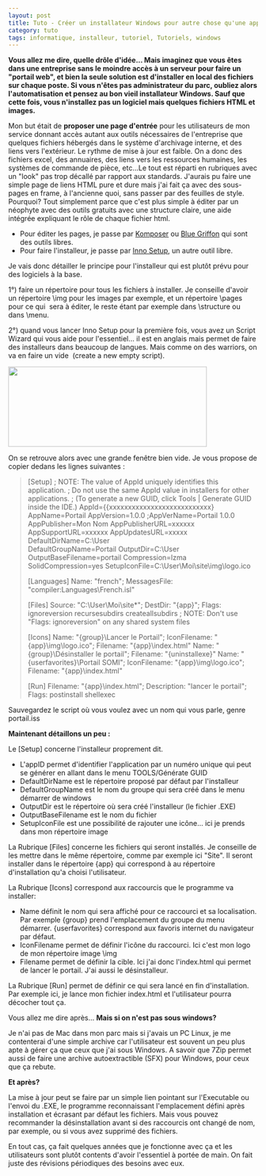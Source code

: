 ```yaml
---
layout: post
title: Tuto - Créer un installateur Windows pour autre chose qu'une application
category: tuto
tags: informatique, installeur, tutoriel, Tutoriels, windows
---
```

**Vous allez me dire, quelle drôle d'idée... Mais imaginez que vous êtes dans une entreprise sans le moindre accès à un serveur pour faire un "portail web", et bien la seule solution est d'installer en local des fichiers sur chaque poste. Si vous n'êtes pas administrateur du parc, oubliez alors l'automatisation et pensez au bon vieil installateur Windows. Sauf que cette fois, vous n'installez pas un logiciel mais quelques fichiers HTML et images.**

Mon but était de **proposer une page d'entrée** pour les utilisateurs de mon service donnant accès autant aux outils nécessaires de l'entreprise que quelques fichiers hébergés dans le système d'archivage interne, et des liens vers l'extérieur. Le rythme de mise à jour est faible. On a donc des fichiers excel, des annuaires, des liens vers les ressources humaines, les systèmes de commande de pièce, etc...Le tout est réparti en rubriques avec un "look" pas trop décallé par rapport aux standards. J'aurais pu faire une simple page de liens HTML pure et dure mais j'ai fait ça avec des sous-pages en frame, à l'ancienne quoi, sans passer par des feuilles de style. Pourquoi? Tout simplement parce que c'est plus simple à éditer par un néophyte avec des outils gratuits avec une structure claire, une aide intégrée expliquant le rôle de chaque fichier html.

* Pour éditer les pages, je passe par <a href="http://www.kompozer.net/">Komposer</a> ou <a href="http://www.bluegriffon.org/">Blue Griffon</a> qui sont des outils libres.
* Pour faire l'installeur, je passe par <a href="http://www.jrsoftware.org/isinfo.php">Inno Setup</a>, un autre outil libre.

Je vais donc détailler le principe pour l'installeur qui est plutôt prévu pour des logiciels à la base.

1°) faire un répertoire pour tous les fichiers à installer. Je conseille d'avoir un répertoire \img pour les images par exemple, et un répertoire \pages pour ce qui  sera à éditer, le reste étant par exemple dans \structure ou dans \menu.

2°) quand vous lancer Inno Setup pour la première fois, vous avez un Script Wizard qui vous aide pour l'essentiel... il est en anglais mais permet de faire des installeurs dans beaucoup de langues. Mais comme on des warriors, on va en faire un vide  (create a new empty script).

<img class="aligncenter wp-image-20895 size-full" src="https://cheziceman.files.wordpress.com/2017/08/inno1-e1502356900407.jpg" alt="" width="401" height="162" />

On se retrouve alors avec une grande fenêtre bien vide. Je vous propose de copier dedans les lignes suivantes :
>[Setup]
>; NOTE: The value of AppId uniquely identifies this application.
>; Do not use the same AppId value in installers for other applications.
>; (To generate a new GUID, click Tools | Generate GUID inside the IDE.)
>AppId={{xxxxxxxxxxxxxxxxxxxxxxxxxxx}
>AppName=Portail
>AppVersion=1.0.0
>;AppVerName=Portail 1.0.0
>AppPublisher=Mon Nom
>AppPublisherURL=xxxxxx
>AppSupportURL=xxxxxx
>AppUpdatesURL=xxxxx
>DefaultDirName=C:\User\
>DefaultGroupName=Portail
>OutputDir=C:\User\
>OutputBaseFilename=portail
>Compression=lzma
>SolidCompression=yes
>SetupIconFile=C:\User\Moi\site\img\logo.ico
>
>[Languages]
>Name: "french"; MessagesFile: "compiler:Languages\French.isl"
>
>[Files]
>Source: "C:\User\Moi\site\*"; DestDir: "{app}"; Flags: ignoreversion recursesubdirs createallsubdirs
>; NOTE: Don't use "Flags: ignoreversion" on any shared system files
>
>[Icons]
>Name: "{group}\Lancer le Portail"; IconFilename: "{app}\img\logo.ico"; Filename: "{app}\index.html"
>Name: "{group}\Désinstaller le portail"; Filename: "{uninstallexe}"
>Name: "{userfavorites}\Portail SOMI"; IconFilename: "{app}\img\logo.ico"; Filename: "{app}\index.html"
>
>[Run]
>Filename: "{app}\index.html"; Description: "lancer le portail"; Flags: postinstall shellexec

Sauvegardez le script où vous voulez avec un nom qui vous parle, genre portail.iss

**Maintenant détaillons un peu :**

Le [Setup] concerne l'installeur proprement dit.

* L'appID permet d'identifier l'application par un numéro unique qui peut se générer en allant dans le menu TOOLS/Générate GUID
* DefaultDirName est le répertoire proposé par défaut par l'installeur
* DefaultGroupName est le nom du groupe qui sera créé dans le menu démarrer de windows
* OutputDir est le répertoire où sera créé l'installeur (le fichier .EXE)
* OutputBaseFilename est le nom du fichier
* SetupIconFile est une possibilité de rajouter une icône... ici je prends dans mon répertoire image

La Rubrique [Files] concerne les fichiers qui seront installés. Je conseille de les mettre dans le même répertoire, comme par exemple ici "Site". Il seront installer dans le répertoire {app} qui correspond à au répertoire d'installation qu'a choisi l'utilisateur.

La Rubrique [Icons] correspond aux raccourcis que le programme va installer:

* Name définit le nom qui sera affiché pour ce raccourci et sa localisation. Par exemple {group} prend l'emplacement du groupe du menu démarrer. {userfavorites} correspond aux favoris internet du navigateur par défaut.
* IconFilename permet de définir l'icône du raccourci. Ici c'est mon logo de mon répertoire image \img
* Filename permet de définir la cible. Ici j'ai donc l'index.html qui permet de lancer le portail. J'ai aussi le désinstalleur.

La Rubrique [Run] permet de définir ce qui sera lancé en fin d'installation. Par exemple ici, je lance mon fichier index.html et l'utilisateur pourra décocher tout ça.

Vous allez me dire après... **Mais si on n'est pas sous windows?**

Je n'ai pas de Mac dans mon parc mais si j'avais un PC Linux, je me contenterai d'une simple archive car l'utilisateur est souvent un peu plus apte à gérer ça que ceux que j'ai sous Windows. A savoir que 7Zip permet aussi de faire une archive autoextractible (SFX) pour Windows, pour ceux que ça rebute.

**Et après?**

La mise à jour peut se faire par un simple lien pointant sur l'Executable ou l'envoi du .EXE, le programme reconnaissant l'emplacement défini après installation et écrasant par défaut les fichiers. Mais vous pouvez recommander la désinstallation avant si des raccourcis ont changé de nom, par exemple, ou si vous avez supprimé des fichiers.

En tout cas, ça fait quelques années que je fonctionne avec ça et les utilisateurs sont plutôt contents d'avoir l'essentiel à portée de main. On fait juste des révisions périodiques des besoins avec eux.
